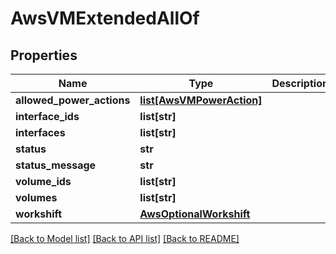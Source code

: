 # AwsVMExtendedAllOf

## Properties
Name | Type | Description | Notes
------------ | ------------- | ------------- | -------------
**allowed_power_actions** | [**list[AwsVMPowerAction]**](AwsVMPowerAction.md) |  | 
**interface_ids** | **list[str]** |  | 
**interfaces** | **list[str]** |  | [optional] 
**status** | **str** |  | 
**status_message** | **str** |  | [optional] 
**volume_ids** | **list[str]** |  | 
**volumes** | **list[str]** |  | [optional] 
**workshift** | [**AwsOptionalWorkshift**](AwsOptionalWorkshift.md) |  | [optional] 

[[Back to Model list]](../README.md#documentation-for-models) [[Back to API list]](../README.md#documentation-for-api-endpoints) [[Back to README]](../README.md)


